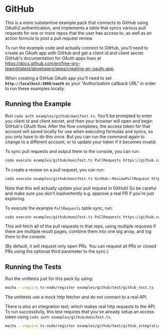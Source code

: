 # GitHub

This is a more substantive example pack that connects to GitHub using OAuth2 authentication,
and implements a table that syncs various pull requests for one or more repos that the
user has access to, as well as an action formula to post a pull request review.

To run the example code and actually connect to GitHub, you'll need to create an OAuth app
with GitHub and get a client id and client secret. GitHub's documentation for OAuth apps
lives at https://docs.github.com/en/free-pro-team@latest/developers/apps/creating-an-oauth-app.

When creating a GitHub OAuth app you'll need to set **`http://localhost:3000/oauth`**
as your "Authorization callback URL" in order to run these examples locally.

## Running the Example

Run `coda auth examples/github/manifest.ts`. You'll be prompted to enter you client id
and client secret, and then your browser will open and begin GitHub's OAuth flow.
After the flow completes, the access token for that account will saved locally
for use when executing formulas and syncs, so you only have to do this once. But you can
run the command again to change to a different account, or to update your token if it
becomes invalid.

To sync pull requests and output them to the console, you can run:

```bash
coda execute examples/github/manifest.ts PullRequests https://github.com/<your-org>/<your-repo> --fetch
```

To create a review on a pull request, you can run:

```bash
coda execute examples/github/manifest.ts GitHub::ReviewPullRequest https://github.com/<your-org>/<your-repo>/pull/<your-pr> COMMENT "Some comment" --fetch
```

Note that this will actually update your pull request in GitHub! So be careful and make
sure you don't inadvertently e.g. approve a real PR if you're just exploring.

To execute the example `PullRequests` table sync, run:

```bash
coda execute examples/github/manifest.ts PullRequests https://github.com/<your-org>/<your-repo> --fetch
```

This will fetch all of the pull requests in that repo, using multiple requests if there are multiple result
pages, combine them into one big array, and log them to the console.

(By default, it will request only open PRs. You can request all PRs or closed PRs using the optional third
parameter to the sync.)

## Running the Tests

Run the unittests just for this pack by using:

```bash
mocha --require ts-node/register examples/github/test/github_test.ts
```

The unittests use a mock http fetcher and do not connect to a real API.

There is also an integration test, which makes real http requests to the API.
To run successfully, this test requires that you've already setup an access token
using `coda auth examples/github/manifest.ts`.

```bash
mocha --require ts-node/register examples/github/test/github_integration.ts
```
